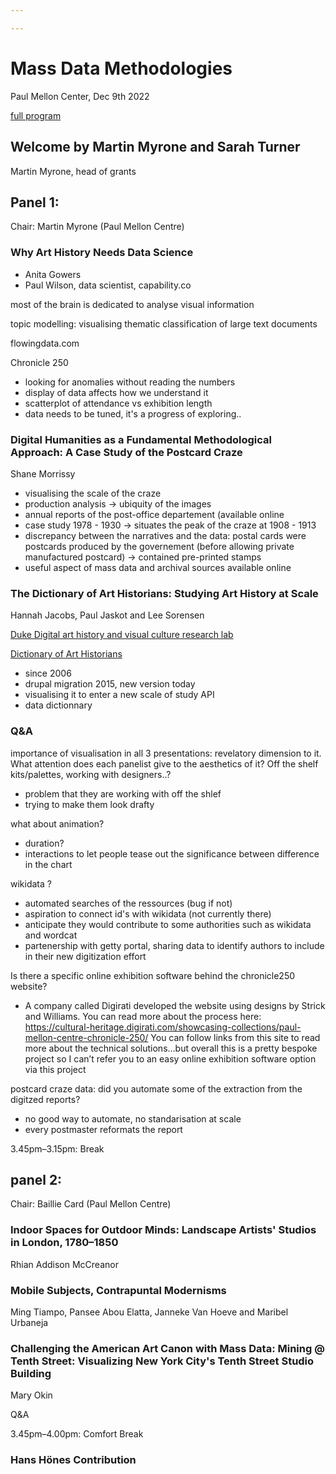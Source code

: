 ```yaml
---

---
```




# Mass Data Methodologies

Paul Mellon Center, Dec 9th 2022

[full program](https://www.paul-mellon-centre.ac.uk/whats-on/forthcoming/mass-data-methodologies-workshop)

## 

## Welcome by Martin Myrone and Sarah Turner

Martin Myrone, head of grants



## Panel 1: 

Chair: Martin Myrone (Paul Mellon Centre)

### Why Art History Needs Data Science	

- Anita Gowers
- Paul Wilson, data scientist, capability.co

most of the brain is dedicated to analyse visual information

topic modelling: visualising thematic classification of large text documents

flowingdata.com 



Chronicle 250

- looking for anomalies without reading the numbers
- display of data affects how we understand it
- scatterplot of attendance vs exhibition length
- data needs to be tuned, it's a progress of exploring..

### Digital Humanities as a Fundamental Methodological Approach: A Case Study of the Postcard Craze

Shane Morrissy

- visualising the scale of the craze
- production analysis → ubiquity of the images
- annual reports of the post-office departement (available online
- case study 1978 - 1930 →  situates the peak of the craze at 1908 - 1913
- discrepancy between the narratives and the data: postal cards were postcards produced by the governement (before allowing private manufactured postcard) → contained pre-printed stamps
- useful aspect of mass data and archival sources available online



### The Dictionary of Art Historians: Studying Art History at Scale

Hannah Jacobs, Paul Jaskot and Lee Sorensen

[Duke Digital art history and visual culture research lab](https://dahvc.org/)

[Dictionary of Art Historians](http://arthistorians.info/)

- since 2006
-  drupal migration 2015, new version today
- visualising it to enter a new scale of study API
- data dictionnary

### Q&A

importance of visualisation in all 3 presentations: revelatory dimension to it.  What attention does each panelist give to the aesthetics of it? Off the shelf kits/palettes, working with designers..? 

- problem that they are working with off the shlef
- trying to make them look drafty

what about animation? 

- duration?
- interactions to let people tease out the significance between difference in the chart

wikidata ?

- automated searches of the ressources (bug if not)
- aspiration to connect id's with wikidata (not currently there)
- anticipate they would contribute to some authorities such as wikidata and wordcat
- partenership with getty portal, sharing data to identify authors to include in their new digitization effort

Is there a specific online exhibition software behind the chronicle250 website?

- A company called Digirati developed the website using designs by Strick and Williams. You can read more about the process here: https://cultural-heritage.digirati.com/showcasing-collections/paul-mellon-centre-chronicle-250/ You can follow links from this site to read more about the technical solutions…but overall this is a pretty bespoke project so I can’t refer you to an easy online exhibition software option via this project

postcard craze data: did you automate some of the extraction from the digitzed reports?

- no good way to automate, no standarisation at scale
- every postmaster reformats the report



3.45pm–3.15pm: Break

## panel 2: 

Chair: Baillie Card (Paul Mellon Centre)

### Indoor Spaces for Outdoor Minds: Landscape Artists' Studios in London, 1780–1850

Rhian Addison McCreanor



### Mobile Subjects, Contrapuntal Modernisms

Ming Tiampo, Pansee Abou Elatta, Janneke Van Hoeve and Maribel Urbaneja



### Challenging the American Art Canon with  Mass Data: Mining @ Tenth Street: Visualizing New York City's Tenth Street Studio Building

Mary Okin





Q&A

3.45pm–4.00pm: Comfort Break

### Hans Hönes Contribution